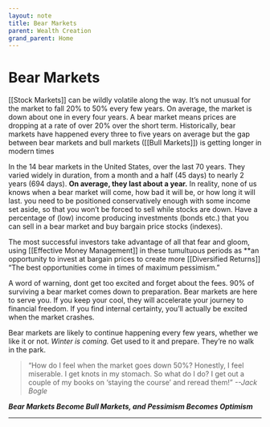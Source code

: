 ```yaml
---
layout: note
title: Bear Markets
parent: Wealth Creation
grand_parent: Home
---
```


# Bear Markets

[[Stock Markets]] can be wildly volatile along the way. It’s not unusual for the market to fall 20% to 50% every few years. On average, the market is down about one in every four years. A bear market means prices are dropping at a rate of over 20% over the short term. Historically, bear markets have happened every three to five years on average but the gap between bear markets and bull markets ([[Bull Markets]]) is getting longer in modern times

In the 14 bear markets in the United States, over the last 70 years. They varied widely in duration, from a month and a half (45 days) to nearly 2 years (694 days). **On average, they last about a year.** In reality, none of us knows when a bear market will come, how bad it will be, or how long it will last. you need to be positioned conservatively enough with some income set aside, so that you won’t be forced to sell while stocks are down. Have a percentage of (low) income producing investments (bonds etc.) that you can sell in a bear market and buy bargain price stocks (indexes).

The most successful investors take advantage of all that fear and gloom, using [[Effective Money Management]] in these tumultuous periods as \*\*an opportunity to invest at bargain prices to create more [[Diversified Returns]] “The best opportunities come in times of maximum pessimism.”

A word of warning, dont get too excited and forget about the fees. 90% of surviving a bear market comes down to preparation. Bear markets are here to serve you. If you keep your cool, they will accelerate your journey to financial freedom. If you find internal certainty, you’ll actually be excited when the market crashes.

Bear markets are likely to continue happening every few years, whether we like it or not. _Winter is coming._ Get used to it and prepare. They’re no walk in the park.

> “How do I feel when the market goes down 50%? Honestly, I feel miserable. I get knots in my stomach. So what do I do? I get out a couple of my books on ‘staying the course’ and reread them!”
> _--Jack Bogle_

**_Bear Markets Become Bull Markets, and Pessimism Becomes Optimism_**

---
